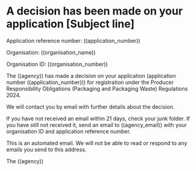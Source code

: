 
# A decision has been made on your application [Subject line]

 
Application reference number: ((application_number))

Organisation: ((organisation_name))

Organisation ID: ((organisation_number))

The ((agency)) has made a decision on your application (application number ((application_number))) for registration under the Producer Responsibility Obligations (Packaging and Packaging Waste) Regulations 2024.

We will contact you by email with further details about the decision.

If you have not received an email within 21 days, check your junk folder. If you have still not received it, send an email to ((agency_email)) with your organisation ID and application reference number.

This is an automated email. We will not be able to read or respond to any emails you send to this address.

The ((agency))